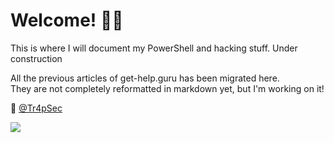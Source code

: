 # Welcome! 👋😍

This is where I will document my PowerShell and hacking stuff. Under construction

All the previous articles of get-help.guru has been migrated here. \
They are not completely reformatted in markdown yet, but I'm working on it!

🤔 [@Tr4pSec](https://twitter.com/tr4psec)


[<img src="https://tr4psec.files.wordpress.com/2018/07/planetpowershell-featured-badge.png">](https://www.planetpowershell.com/)

